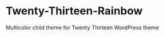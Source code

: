 Twenty-Thirteen-Rainbow
=======================

Multicolor child theme for Twenty Thirteen WordPress theme
